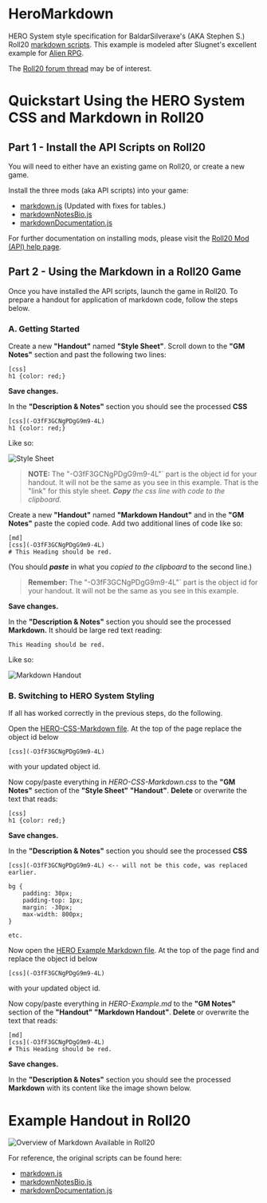# HeroMarkdown
HERO System style specification for BaldarSilveraxe's (AKA Stephen S.) Roll20 [markdown scripts](https://gist.github.com/BaldarSilveraxe/). This example is modeled after Slugnet's excellent example for [Alien RPG](https://github.com/slugnet/roll20/tree/main/AlienRPGMarkdown). 

The [Roll20 forum thread](https://app.roll20.net/forum/post/8028597/script-markdown-handouts-and-bios/?pagenum=1) may be of interest.

# Quickstart Using the HERO System CSS and Markdown in Roll20

## Part 1 - Install the API Scripts on Roll20
You will need to either have an existing game on Roll20, or create a new game.

Install the three mods (aka API scripts) into your game:
- [markdown.js](https://github.com/Villain1nGlasses/HeroMarkdown/blob/main/markdown.js) (Updated with fixes for tables.)
- [markdownNotesBio.js](https://github.com/Villain1nGlasses/HeroMarkdown/blob/main/markdownNotesBio.js)
- [markdownDocumentation.js](https://github.com/Villain1nGlasses/HeroMarkdown/blob/main/markdownDocumentation.js)

For further documentation on installing mods, please visit the [Roll20 Mod (API) help page](https://help.roll20.net/hc/en-us/articles/360037256714-Roll20-Mods-API).

## Part 2 - Using the Markdown in a Roll20 Game
Once you have installed the API scripts, launch the game in Roll20. To prepare a handout for application of markdown code, follow the steps below.

### A. Getting Started
Create a new **"Handout"** named **"Style Sheet"**. Scroll down to the **"GM Notes"** section and past the following two lines:
```
[css]
h1 {color: red;}
```
**Save changes.**

In the **"Description & Notes"** section you should see the processed **CSS**
```
[css](-O3fF3GCNgPDgG9m9-4L)
h1 {color: red;}
```

Like so:

![Style Sheet](/images/Style_Sheet_Example.png?raw=true)

> **NOTE:** The "-O3fF3GCNgPDgG9m9-4L"` part is the object id for your handout. It will not be the same as you see in this example.
That is the "link" for this style sheet. ***Copy*** *the css line with code to the clipboard.*

Create a new **"Handout"** named **"Markdown Handout"** and in the **"GM Notes"** paste the copied code. Add two additional lines of code like so:
```
[md]
[css](-O3fF3GCNgPDgG9m9-4L)
# This Heading should be red.
```
(You should ***paste*** in what you *copied to the clipboard* to the second line.)
> **Remember:** The "-O3fF3GCNgPDgG9m9-4L"` part is the object id for your handout. It will not be the same as you see in this example.
> 
**Save changes.**

In the **"Description & Notes"** section you should see the processed **Markdown.**
It should be large red text reading:

```
This Heading should be red.
```
Like so:

![Markdown Handout](/images/Markdown_Handout_Example.png?raw=true)

### B. Switching to HERO System Styling
If all has worked correctly in the previous steps, do the following.

Open the [HERO-CSS-Markdown file](https://github.com/Villain1nGlasses/HeroMarkdown/blob/main/HERO-CSS-Markdown.css). At the top of the page replace the object id below
```
[css](-O3fF3GCNgPDgG9m9-4L)
```

with your updated object id.

Now copy/paste everything in *HERO-CSS-Markdown.css* to the **"GM Notes"** section of the  **"Style Sheet"** **"Handout"**. **Delete** or overwrite the text that reads:
```
[css]
h1 {color: red;}
```
**Save changes.**

In the **"Description & Notes"** section you should see the processed **CSS**
```
[css](-O3fF3GCNgPDgG9m9-4L) <-- will not be this code, was replaced earlier.

bg {
	padding: 30px;
	padding-top: 1px;
	margin: -30px;
	max-width: 800px;
}

etc.
```

Now open the [HERO Example Markdown file](https://github.com/Villain1nGlasses/HeroMarkdown/blob/main/HERO-Example.md). At the top of the page find and replace the object id below
```
[css](-O3fF3GCNgPDgG9m9-4L)
```

with your updated object id.

Now copy/paste everything in *HERO-Example.md* to the **"GM Notes"** section of the **"Handout"**  **"Markdown Handout"**. **Delete** or overwrite the text that reads:

```
[md]
[css](-O3fF3GCNgPDgG9m9-4L)
# This Heading should be red.
```

**Save changes.**

In the **"Description & Notes"** section you should see the processed **Markdown** with its content like the image shown below.

# Example Handout in Roll20

![Overview of Markdown Available in Roll20](https://github.com/Villain1nGlasses/HeroMarkdown/blob/main/HERO-Example.png)

For reference, the original scripts can be found here:
- [markdown.js](https://gist.github.com/BaldarSilveraxe/0eaaf6fafe8cef89c73fb89c6f37d563)
- [markdownNotesBio.js](https://gist.github.com/BaldarSilveraxe/1002a65dd6e2613c8d38edc1f6005990)
- [markdownDocumentation.js](https://gist.github.com/BaldarSilveraxe/5a1db1db88890ff2de0b94b57557f8c3)


